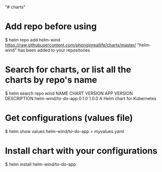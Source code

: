 "# charts" 
# Add repo before using
$ helm repo add helm-wind https://raw.githubusercontent.com/phonginreallife/charts/master/
"helm-wind" has been added to your repositories

# Search for charts, or list all the charts by repo's name
$ helm search repo wind
NAME                	CHART VERSION	APP VERSION	DESCRIPTION
helm-wind/to-do-app	0.1.0        	1.0.0      	A Helm chart for Kubernetes

# Get configurations (values file)
$ helm show values helm-wind/to-do-app > myvalues.yaml

# Install chart with your configurations
$ helm install <your install name here> helm-wind/to-do-app
